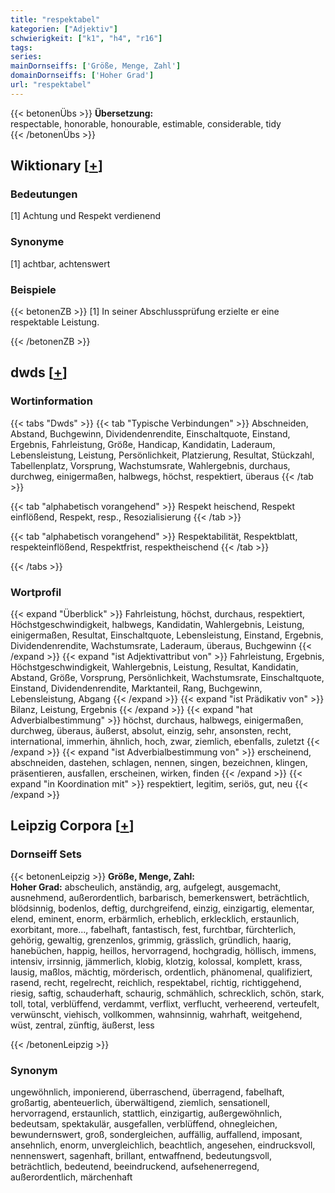 ```yaml
---
title: "respektabel"
kategorien: ["Adjektiv"]
schwierigkeit: ["k1", "h4", "r16"]
tags:
series:
mainDornseiffs: ['Größe, Menge, Zahl']
domainDornseiffs: ['Hoher Grad']
url: "respektabel"
---
```


{{< betonenÜbs >}}
**Übersetzung:**  
respectable, honorable, honourable, estimable, considerable, tidy  
{{< /betonenÜbs >}}

## Wiktionary [[+](https://de.wiktionary.org/wiki/respektabel)]

### Bedeutungen
[1] Achtung und Respekt verdienend  

### Synonyme
[1] achtbar, achtenswert  

### Beispiele
{{< betonenZB >}}
[1] In seiner Abschlussprüfung erzielte er eine respektable Leistung.  

{{< /betonenZB >}}


## dwds [[+](https://www.dwds.de/wb/respektabel)]

### Wortinformation
{{< tabs "Dwds" >}}
{{< tab "Typische Verbindungen" >}}
Abschneiden, Abstand, Buchgewinn, Dividendenrendite, Einschaltquote, Einstand, Ergebnis, Fahrleistung, Größe, Handicap, Kandidatin, Laderaum, Lebensleistung, Leistung, Persönlichkeit, Platzierung, Resultat, Stückzahl, Tabellenplatz, Vorsprung, Wachstumsrate, Wahlergebnis, durchaus, durchweg, einigermaßen, halbwegs, höchst, respektiert, überaus
{{< /tab >}}

{{< tab "alphabetisch vorangehend" >}}
Respekt heischend, Respekt einflößend, Respekt, resp., Resozialisierung
{{< /tab >}}

{{< tab "alphabetisch vorangehend" >}}
Respektabilität, Respektblatt, respekteinflößend, Respektfrist, respektheischend
{{< /tab >}}

{{< /tabs >}}

### Wortprofil
{{< expand "Überblick" >}} Fahrleistung, höchst, durchaus, respektiert, Höchstgeschwindigkeit, halbwegs, Kandidatin, Wahlergebnis, Leistung, einigermaßen, Resultat, Einschaltquote, Lebensleistung, Einstand, Ergebnis, Dividendenrendite, Wachstumsrate, Laderaum, überaus, Buchgewinn {{< /expand >}}
{{< expand "ist Adjektivattribut von" >}} Fahrleistung, Ergebnis, Höchstgeschwindigkeit, Wahlergebnis, Leistung, Resultat, Kandidatin, Abstand, Größe, Vorsprung, Persönlichkeit, Wachstumsrate, Einschaltquote, Einstand, Dividendenrendite, Marktanteil, Rang, Buchgewinn, Lebensleistung, Abgang {{< /expand >}}
{{< expand "ist Prädikativ von" >}} Bilanz, Leistung, Ergebnis {{< /expand >}}
{{< expand "hat Adverbialbestimmung" >}} höchst, durchaus, halbwegs, einigermaßen, durchweg, überaus, äußerst, absolut, einzig, sehr, ansonsten, recht, international, immerhin, ähnlich, hoch, zwar, ziemlich, ebenfalls, zuletzt {{< /expand >}}
{{< expand "ist Adverbialbestimmung von" >}} erscheinend, abschneiden, dastehen, schlagen, nennen, singen, bezeichnen, klingen, präsentieren, ausfallen, erscheinen, wirken, finden {{< /expand >}}
{{< expand "in Koordination mit" >}} respektiert, legitim, seriös, gut, neu {{< /expand >}}

## Leipzig Corpora [[+](https://corpora.uni-leipzig.de/en/res?word=respektabel&corpusId=deu_newscrawl-public_2018)]

### Dornseiff Sets
{{< betonenLeipzig >}}
**Größe, Menge, Zahl:**  
**Hoher Grad:** abscheulich, anständig, arg, aufgelegt, ausgemacht, ausnehmend, außerordentlich, barbarisch, bemerkenswert, beträchtlich, blödsinnig, bodenlos, deftig, durchgreifend, einzig, einzigartig, elementar, elend, eminent, enorm, erbärmlich, erheblich, erklecklich, erstaunlich, exorbitant, more..., fabelhaft, fantastisch, fest, furchtbar, fürchterlich, gehörig, gewaltig, grenzenlos, grimmig, grässlich, gründlich, haarig, hanebüchen, happig, heillos, hervorragend, hochgradig, höllisch, immens, intensiv, irrsinnig, jämmerlich, klobig, klotzig, kolossal, komplett, krass, lausig, maßlos, mächtig, mörderisch, ordentlich, phänomenal, qualifiziert, rasend, recht, regelrecht, reichlich, respektabel, richtig, richtiggehend, riesig, saftig, schauderhaft, schaurig, schmählich, schrecklich, schön, stark, toll, total, verblüffend, verdammt, verflixt, verflucht, verheerend, verteufelt, verwünscht, viehisch, vollkommen, wahnsinnig, wahrhaft, weitgehend, wüst, zentral, zünftig, äußerst, less  

{{< /betonenLeipzig >}}

### Synonym
ungewöhnlich, imponierend, überraschend, überragend, fabelhaft, großartig, abenteuerlich, überwältigend, ziemlich, sensationell, hervorragend, erstaunlich, stattlich, einzigartig, außergewöhnlich, bedeutsam, spektakulär, ausgefallen, verblüffend, ohnegleichen, bewundernswert, groß, sondergleichen, auffällig, auffallend, imposant, ansehnlich, enorm, unvergleichlich, beachtlich, angesehen, eindrucksvoll, nennenswert, sagenhaft, brillant, entwaffnend, bedeutungsvoll, beträchtlich, bedeutend, beeindruckend, aufsehenerregend, außerordentlich, märchenhaft

